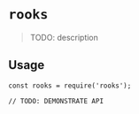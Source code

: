 # `rooks`

> TODO: description

## Usage

```
const rooks = require('rooks');

// TODO: DEMONSTRATE API
```
